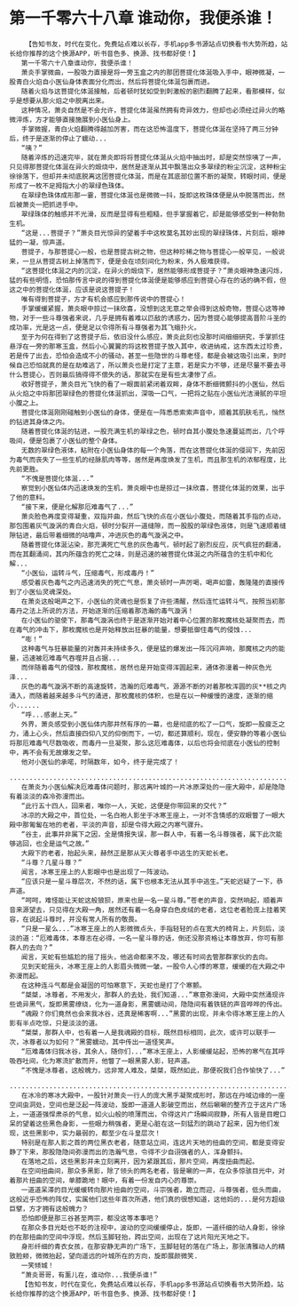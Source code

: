 # 第一千零六十八章 谁动你，我便杀谁！
        【告知书友，时代在变化，免费站点难以长存，手机app多书源站点切换看书大势所趋，站长给你推荐的这个换源APP，听书音色多、换源、找书都好使！】
       第一千零六十八章谁动你，我便杀谁！
       萧炎手掌微曲，一股吸力直接是将一旁玉盒之内的那团菩提化体涎吸入手中，眼神微凝，一股青白火焰自小医仙身体表面分化而出，然后将菩提化体涎包裹而进。
       随着火焰与这菩提化体涎接触，后者顿时犹如受到刺激般的剧烈翻腾了起来，看那模样，似乎是想要从那火焰之中脱离出来。
       这种情况，萧炎自然是不会允许，菩提化体涎虽然拥有奇异效力，但却也必须经过异火的略微淬炼，方才能够直接施展到小医仙身上。
       手掌微握，青白火焰翻腾得越加厉害，而在这恐怖温度下，菩提化体涎在坚持了两三分钟后，终于是逐渐的停止了蠕动...
       “咦？”
       随着淬炼的迅速完毕，就在萧炎即将将菩提化体涎从火焰中抽出时，却是突然惊咦了一声，只见得那菩提化体涎在异火的煅烧中，居然是逐渐从其中飘落出众多翠绿的粉尘沉淀，这种粉尘徐徐落下，但却并未彻底脱离这团菩提化体涎，而是在其底部位置不断的凝聚，转眼时间，便是形成了一枚不足拇指大小的翠绿色珠体。
       在翠绿色珠体成形那一霎，菩提化体涎也是微微一抖，旋即这枚珠体便是从中脱落而出，然后被萧炎一把抓进手中。
       翠绿珠体的触感并不光滑，反而是显得有些粗糙，但手掌握着它，却是能够感受到一种勃勃生机。
       “这是...菩提子？”萧炎目光惊异的望着手中这枚莫名其妙出现的翠绿珠体，片刻后，眼神猛的一凝，惊声道。
       菩提子，与那菩提心一般，也是菩提古树之物，但这种珍稀之物与菩提心一般罕见，一般说来，一旦从菩提古树上掉落而下，便是会在顷刻间化为粉末，外人极难获得。
       “这菩提化体涎之内的沉淀，在异火的煅烧下，居然能够形成菩提子？”萧炎眼神急速闪烁，猛的有些明悟，恐怕那传言中说的得到菩提化体涎便是能够感应到菩提心存在的话的确不假，但这之中的菩提化体涎，应该是说这菩提子！
       唯有得到菩提子，方才有机会感应到那传说中的菩提心！
       手掌缓缓紧握，萧炎眼中掠过一抹欣喜，没想到这无意之举会得到这般奇物，菩提心这等神物，对于一些斗尊强者来说，几乎是拥有着难以匹敌的诱惑力，因为菩提心能够提高晋阶斗圣的成功率，光是这一点，便是足以令得所有斗尊强者为其飞蛾扑火。
       至于为何在得到了这菩提子后，依旧没什么感应，萧炎此刻也没那时间细细研究，手掌抓住悬浮在一旁的那寒玉盒，然后小心翼翼的将这枚菩提子放入其中，收进纳戒，这东西太过珍贵，若是传了出去，恐怕会造成不小的骚动，甚至一些隐世的斗尊老怪，都是会被这吸引出来，到时候自己恐怕就真的是在劫难逃了，所以萧炎也是打定了主意，若是实力不够，还是尽量不要去寻什么菩提心，否则最后搞得得不偿失的话，那就实在是有些太凄惨了点。
       收好菩提子，萧炎目光飞快的看了一眼面前紧闭着双眸，身体不断细微颤抖的小医仙，然后从火焰之中将那团翠绿色的菩提化体涎抓出，深吸一口气，一把将之贴在小医仙光洁滑腻的平坦小腹之上。
       菩提化体涎刚刚碰触到小医仙的身体，便是在一阵悉悉索索声音中，顺着其肌肤毛孔，悄然的钻进其身体之内。
       随着菩提化体涎的钻进，一股充满生机的翠绿之色，顿时自其小腹处急速蔓延而出，几个呼吸间，便是包裹了小医仙的整个身体。
       无数的翠绿色液体，粘附在小医仙身体的每一个角落，而在这菩提化体涎的侵润下，先前因为毒气而丧失了一些生机的经脉肌肉等等，居然是再度焕发了生机，而且那生机的浓郁程度，比先前更胜。
       “不愧是菩提化体涎...”
       察觉到小医仙体内迅速焕发的生机，萧炎眼中也是掠过一抹欣喜，菩提化体涎的效果，出乎了他的意料。
       “接下来，便是化解那厄难毒气了...”
       萧炎脸色再度变得凝重，双指并曲，然后飞快的点在小医仙小腹处，而随着其手指的点动，那包围着灰气漩涡的青白火焰，顿时分裂开一道缝隙，而一股股的翠绿色液体，则是飞速顺着缝隙钻进，最后带着细微的咕噜声，冲进灰色的毒气漩涡之中。
       随着菩提化体涎沾染，那充满死亡气息的灰色毒气，顿时起了剧烈反应，灰气疯狂的翻涌，而在其翻涌间，其内所蕴含的死亡之味，则是迅速的被菩提化体涎之内所蕴含的生机中和化解...
       “小医仙，运转斗气，压缩毒气，形成毒丹！”
       感受着灰色毒气之内迅速消失的死亡气息，萧炎顿时一声厉喝，喝声如雷，轰隆隆的直接传到了小医仙灵魂深处。
       在萧炎这般喝声之下，小医仙的灵魂也是恢复了许些清醒，然后连忙运转斗气，按照当初那毒丹之法上所说的方法，开始逐渐的压缩着那浩瀚的毒气漩涡！
       在小医仙的驱使下，那毒气漩涡也终于是逐渐开始对着中心位置的那枚魔核处凝聚而去，而在毒气的冲击下，那枚魔核也是开始释放出狂暴的能量，想要抵御住毒气的侵蚀...
       “嘭！”
       这种毒气与狂暴能量的对轰并未持续多久，便是猛的爆发出一阵沉闷声响，那魔核之内的能量，迅速被厄难毒气吞噬并且占据...
       而伴随着毒气的侵蚀，那枚魔核，居然也是开始变得浑圆起来，通体弥漫着一种灰色光泽...
       灰色的毒气漩涡不断的高速旋转，浩瀚的厄难毒气，源源不断的对着那枚浑圆的灰**核之内涌入，而随着越来越多斗气的涌进，那枚魔核的体积，也是在以一种缓慢的速度，逐渐的缩小......
       “呼...感谢上天。”
       外界，萧炎感受到小医仙体内那井然有序的一幕，也是彻底的松了一口气，旋即一股疲乏之力，涌上心头，然后直接四仰八叉的仰倒而下，一切，都还算顺利，现在，便安静的等着小医仙将那厄难毒气尽数吸收，而毒丹一旦凝聚，那么这厄难毒体，以后也将会彻底在小医仙的控制中，再不会有无故爆发之举。
       他对小医仙的承喏，时隔数年，如今，终于是完成了！
       .............................................................................
       在萧炎为小医仙解决厄难毒体问题时，那远离叶城的一片冰原深处的一座大殿中，却是隐隐有着淡淡的森冷弥漫而出。
       “此行五十四人，回来者，唯你一人，天蛇，这便是你带回来的交代？”
       冰凉的大殿之中，首位处，一名白袍人影坐于冰寒王座上，一对不含情感的双眼瞥了一眼大殿中那匍匐在地的老者，平淡的声音，却是令得大殿之内寒气骤升。
       “谷主，此事并非属下之因，全是情报失误，那一群人中，有着一名斗尊强者，属下此次能够逃回，也全是运气之故。”
       大殿下的老者，抬起头来，赫然正是那从天火尊者手中逃生的天蛇长老。
       “斗尊？几星斗尊？”
       闻言，冰寒王座上的人影眼中也是出现了一阵波动。
       “应该只是一星斗尊层次，不然的话，属下也根本无法从其手中逃生。”天蛇迟疑了一下，恭声道。
       “呵呵，难怪能让天蛇这般狼狈，原来也是一名一星斗尊。”苍老的声音，突然响起，顺着声音来源望去，只见得在大殿一角，居然还有着一名身穿白色皮绒的老者，这位老者脸庞上挂着笑容，在说起斗尊时，并没有常人所有的敬畏。
       “只是一星么...”冰寒王座上的人影微微点头，手指轻轻的点在宽大的椅背上，片刻后，淡淡的道：“厄难毒体，本尊志在必得，一名一星斗尊的话，倒还没那资格让本尊放弃，你可有那群人的去向？”
       闻言，天蛇有些尴尬的摇了摇头，他逃命都来不及，哪还有时间去管那群家伙的去向。
       见到天蛇摇头，冰寒王座上的人影眉头微微一皱，一股令人心悸的寒意，缓缓的在大殿之中弥漫而起。
       在这种连斗气都是会凝固的可怕寒意下，天蛇也是打了个寒颤。
       “桀桀，冰尊者，不用发火，那群人的去处，我们知道...”寒意弥漫间，大殿中突然涌现许些诡异黑气，旋即黑雾缭绕，化为一道身影，黑雾蠕动间，隐隐间有着铁链的声音哗哗的传出。
       “魂殿？你们竟然也会来我冰谷，还真是稀客啊...”黑雾的出现，并未令得冰寒王座上的人影有半点吃惊，只是淡淡的道。
       “桀桀，那群人中，也有着一人是我魂殿的目标，既然目标相同，此次，或许可以联手一次，冰尊者以为如何？”黑雾蠕动，其中传出一道怪笑声。
       “厄难毒体归我冰谷，其余人，随你们...”寒冰王座上，人影缓缓站起，恐怖的寒气在其呼吸吞吐间，化为寒流扩散而开，他瞥了一眼黑雾人影，轻声道。
       “不愧是冰尊者，这般魄力，远非常人难及，桀桀，既然如此，那便祝我们合作愉快了...”
       ...............................................................................................
       在冰冷的寒冰大殿中，一股针对萧炎一行人的庞大黑手凝聚成形时，那远在丹域边缘的一座空间虫洞处，空间也是泛起一阵波动，旋即一道道人影破空而出，然后唰唰的整齐立于这片广场上，一道道强悍肃杀的气息，如火山般的喷薄而出，令得这片广场瞬间寂静，所有人皆是目瞪口呆的望着这些黑色身影，一些眼力稍强者，更是心脏在这一刻猛烈的跳动了起来，因为他们发现，这些黑影中，实力最弱的，都至少在斗皇层次！
       特别是在那人影之首的两位黑衣老者，随意站立间，连这片天地的扭曲的空间，都是变得安静了下来，那股隐隐间弥漫而出的浩瀚气息，令得不少自诩强者的人，浑身颤抖。
       在落地之后，这些黑影并未立刻离开，因为紧跟其后，那片空间，再度扭曲而起。
       在空间扭曲间，那众多黑影，除了领头的两名老者，皆是唰的一声，在众多惊骇目光中，对着那片扭曲的空间，单膝跪地！眼中，有着一份发自内心的尊崇。
       一道道呆滞的目光缓缓转向那片扭曲的空间，斗宗强者，跪立而迎，斗尊强者，低头而曲，这般近乎恐怖的阵仗，实属他们这些年首次所遇，他们真的很想知道，这他妈的...是何方超级巨擘，方才拥有这般魄力？
       恐怕即便是那三谷甚至两宗，都没这等本事吧？
       在那众多目光眨也不眨的注视中，波动的空间缓缓停止，旋即，一道纤细的动人身影，徐徐的在那扭曲的空间中浮现，然后玉脚轻抬，跨出空间，出现在了这片阳光天地之下。
       身形纤细的青衣女孩，在那安静无声的广场下，玉脚轻轻的落在广场上，那张清雅动人的精致脸颊，微微抬起，望向遥远的叶城所在的方向，旋即展颜微笑.
       一笑倾城！
       “萧炎哥哥，有薰儿在，谁动你...我便杀谁!”
       【告知书友，时代在变化，免费站点难以长存，手机app多书源站点切换看书大势所趋，站长给你推荐的这个换源APP，听书音色多、换源、找书都好使！】